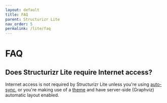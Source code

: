 ```yaml
---
layout: default
title: FAQ
parent: Structurizr Lite
nav_order: 5
permalink: /lite/faq
---
```


# FAQ

## Does Structurizr Lite require Internet access?

Internet access is not required by Structurizr Lite unless you're using [auto-sync](usage#auto-sync),
or you're making use of a [theme](/ui/diagrams/themes) and have server-side (Graphviz) automatic layout enabled.